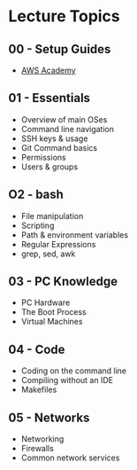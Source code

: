 # Lecture Topics

## 00 - Setup Guides

- [AWS Academy](AWSAcademy/README.md)

## 01 - Essentials

- Overview of main OSes
- Command line navigation
- SSH keys & usage
- Git Command basics
- Permissions
- Users & groups

## O2 - bash

- File manipulation
- Scripting
- Path & environment variables
- Regular Expressions
- grep, sed, awk

## 03 - PC Knowledge

- PC Hardware
- The Boot Process
- Virtual Machines

## 04 - Code

- Coding on the command line
- Compiling without an IDE
- Makefiles

## 05 - Networks

- Networking
- Firewalls
- Common network services



